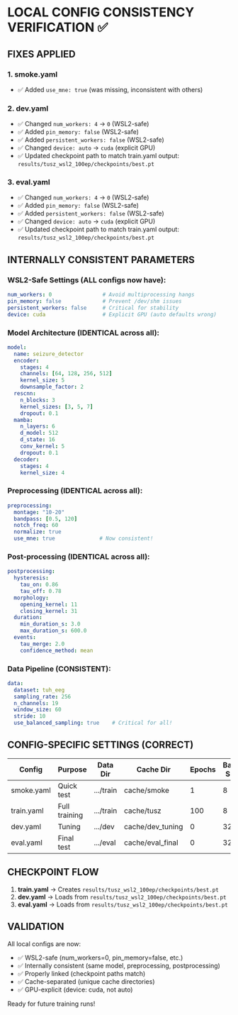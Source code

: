 # LOCAL CONFIG CONSISTENCY VERIFICATION ✅

## FIXES APPLIED

### 1. smoke.yaml
- ✅ Added `use_mne: true` (was missing, inconsistent with others)

### 2. dev.yaml
- ✅ Changed `num_workers: 4` → `0` (WSL2-safe)
- ✅ Added `pin_memory: false` (WSL2-safe)
- ✅ Added `persistent_workers: false` (WSL2-safe)
- ✅ Changed `device: auto` → `cuda` (explicit GPU)
- ✅ Updated checkpoint path to match train.yaml output: `results/tusz_wsl2_100ep/checkpoints/best.pt`

### 3. eval.yaml
- ✅ Changed `num_workers: 4` → `0` (WSL2-safe)
- ✅ Added `pin_memory: false` (WSL2-safe)
- ✅ Added `persistent_workers: false` (WSL2-safe)
- ✅ Changed `device: auto` → `cuda` (explicit GPU)
- ✅ Updated checkpoint path to match train.yaml output: `results/tusz_wsl2_100ep/checkpoints/best.pt`

## INTERNALLY CONSISTENT PARAMETERS

### WSL2-Safe Settings (ALL configs now have):
```yaml
num_workers: 0                # Avoid multiprocessing hangs
pin_memory: false             # Prevent /dev/shm issues
persistent_workers: false     # Critical for stability
device: cuda                  # Explicit GPU (auto defaults wrong)
```

### Model Architecture (IDENTICAL across all):
```yaml
model:
  name: seizure_detector
  encoder:
    stages: 4
    channels: [64, 128, 256, 512]
    kernel_size: 5
    downsample_factor: 2
  rescnn:
    n_blocks: 3
    kernel_sizes: [3, 5, 7]
    dropout: 0.1
  mamba:
    n_layers: 6
    d_model: 512
    d_state: 16
    conv_kernel: 5
    dropout: 0.1
  decoder:
    stages: 4
    kernel_size: 4
```

### Preprocessing (IDENTICAL across all):
```yaml
preprocessing:
  montage: "10-20"
  bandpass: [0.5, 120]
  notch_freq: 60
  normalize: true
  use_mne: true              # Now consistent!
```

### Post-processing (IDENTICAL across all):
```yaml
postprocessing:
  hysteresis:
    tau_on: 0.86
    tau_off: 0.78
  morphology:
    opening_kernel: 11
    closing_kernel: 31
  duration:
    min_duration_s: 3.0
    max_duration_s: 600.0
  events:
    tau_merge: 2.0
    confidence_method: mean
```

### Data Pipeline (CONSISTENT):
```yaml
data:
  dataset: tuh_eeg
  sampling_rate: 256
  n_channels: 19
  window_size: 60
  stride: 10
  use_balanced_sampling: true    # Critical for all!
```

## CONFIG-SPECIFIC SETTINGS (CORRECT)

| Config | Purpose | Data Dir | Cache Dir | Epochs | Batch Size |
|--------|---------|----------|-----------|---------|------------|
| smoke.yaml | Quick test | .../train | cache/smoke | 1 | 8 |
| train.yaml | Full training | .../train | cache/tusz | 100 | 8 |
| dev.yaml | Tuning | .../dev | cache/dev_tuning | 0 | 32 |
| eval.yaml | Final test | .../eval | cache/eval_final | 0 | 32 |

## CHECKPOINT FLOW

1. **train.yaml** → Creates `results/tusz_wsl2_100ep/checkpoints/best.pt`
2. **dev.yaml** → Loads from `results/tusz_wsl2_100ep/checkpoints/best.pt`
3. **eval.yaml** → Loads from `results/tusz_wsl2_100ep/checkpoints/best.pt`

## VALIDATION

All local configs are now:
- ✅ WSL2-safe (num_workers=0, pin_memory=false, etc.)
- ✅ Internally consistent (same model, preprocessing, postprocessing)
- ✅ Properly linked (checkpoint paths match)
- ✅ Cache-separated (unique cache directories)
- ✅ GPU-explicit (device: cuda, not auto)

Ready for future training runs!